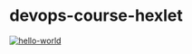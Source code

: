 # devops-course-hexlet

[![hello-world](https://github.com/shimmeg/devops-course-hexlet/actions/workflows/hello-world.yml/badge.svg)](https://github.com/shimmeg/devops-course-hexlet/actions/workflows/hello-world.yml)
